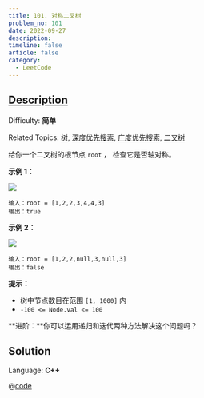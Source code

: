 ```yaml
---
title: 101. 对称二叉树
problem_no: 101
date: 2022-09-27
description: 
timeline: false
article: false
category:
  - LeetCode
---
```


## [Description](https://leetcode.cn/problems/symmetric-tree/)

Difficulty: **简单**

Related Topics: [树](https://leetcode.cn/tag/tree/), [深度优先搜索](https://leetcode.cn/tag/depth-first-search/), [广度优先搜索](https://leetcode.cn/tag/breadth-first-search/), [二叉树](https://leetcode.cn/tag/binary-tree/)


给你一个二叉树的根节点 `root` ， 检查它是否轴对称。

**示例 1：**

![](https://assets.leetcode.com/uploads/2021/02/19/symtree1.jpg)

```
输入：root = [1,2,2,3,4,4,3]
输出：true
```

**示例 2：**

![](https://assets.leetcode.com/uploads/2021/02/19/symtree2.jpg)

```
输入：root = [1,2,2,null,3,null,3]
输出：false
```

**提示：**

*   树中节点数目在范围 `[1, 1000]` 内
*   `-100 <= Node.val <= 100`

**进阶：**你可以运用递归和迭代两种方法解决这个问题吗？


## Solution

Language: **C++**

@[code](../../../../algorithm/code/leet-code/101-main.cpp)

